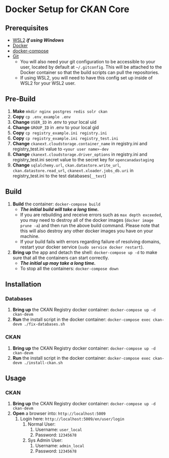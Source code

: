# Docker Setup for CKAN Core

## Prerequisites

* [WSL2](https://docs.microsoft.com/en-us/windows/wsl/install) ***if using Windows***
* [Docker](https://docs.docker.com/get-docker/)
* [docker-compose](https://docs.docker.com/compose/install/)
* [Git](https://github.com/git-guides/install-git)
   * You will also need your git configuration to be accessible to your user, located by default at `~/.gitconfig`. This will be attached to the Docker container so that the build scripts can pull the repositories.
   * If using WSL2, you will need to have this config set up inside of WSL2 for your WSL2 user.

## Pre-Build

1. __Make__ `mkdir nginx postgres redis solr ckan`
1. __Copy__ `cp .env_example .env`
1. __Change__ `USER_ID` in .env to your local uid
1. __Change__ `GROUP_ID` in .env to your local gid
1. __Copy__ `cp registry_example.ini registry.ini`
1. __Copy__ `cp registry_example.ini registry_test.ini`
1. __Change__ `ckanext.cloudstorage.container_name` in registry.ini and registry_test.ini value to `<your user name>-dev`
1. __Change__ `ckanext.cloudstorage.driver_options` in registry.ini and registry_test.ini secret value to the secret key for `opencanadastaging`
1. __Change__ `sqlalchemy.url`, `ckan.datastore.write_url`, `ckan.datastore.read_url`, `ckanext.xloader.jobs_db.uri` in registry_test.ini to the test databases(`__test`)

## Build

1. __Build__ the container: `docker-compose build`
   * ***The initial build will take a long time.***
   * If you are rebuilding and receive errors such as `max depth exceeded`, you may need to destroy all of the docker images (`docker image prune -a`) and then run the above build command. Please note that this will also destroy any other docker images you have on your machine.
   * If your build fails with errors regarding failure of resolving domains, restart your docker service (`sudo service docker restart`).
1. __Bring up__ the app and detach the shell: `docker-compose up -d` to make sure that all the containers can start correctly.
   * ***The initial up may take a long time.***
   * To stop all the containers: `docker-compose down`

## Installation

### Databases

1. __Bring up__ the CKAN Registry docker container: `docker-compose up -d ckan-devm`
1. __Run__ the install script in the docker container: `docker-compose exec ckan-devm ./fix-databases.sh`

### CKAN

1. __Bring up__ the CKAN Registry docker container: `docker-compose up -d ckan-devm`
1. __Run__ the install script in the docker container: `docker-compose exec ckan-devm ./install-ckan.sh`

## Usage

### CKAN

1. __Bring up__ the CKAN Registry docker container: `docker-compose up -d ckan-devm`
1. __Open__ a browser into: `http://localhost:5009`
   1. Login here: `http://localhost:5009/en/user/login`
      1. Normal User:
         1. Username: `user_local`
         1. Password: `12345678`
      1. Sys Admin User:
         1. Username: `admin_local`
         1. Password: `12345678`
